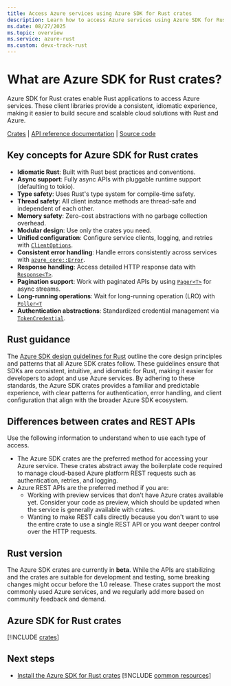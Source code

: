```yaml
---
title: Access Azure services using Azure SDK for Rust crates
description: Learn how to access Azure services using Azure SDK for Rust crates. Build secure, scalable Rust apps with Azure—get started today.
ms.date: 08/27/2025
ms.topic: overview
ms.service: azure-rust
ms.custom: devx-track-rust
---
```


# What are Azure SDK for Rust crates?

Azure SDK for Rust crates enable Rust applications to access Azure services. These client libraries provide a consistent, idiomatic experience, making it easier to build secure and scalable cloud solutions with Rust and Azure.

[Crates] | [API reference documentation] | [Source code] 

## Key concepts for Azure SDK for Rust crates

- **Idiomatic Rust**: Built with Rust best practices and conventions.
- **Async support**: Fully async APIs with pluggable runtime support (defaulting to tokio).
- **Type safety**: Uses Rust's type system for compile-time safety.
- **Thread safety**: All client instance methods are thread-safe and independent of each other.
- **Memory safety**: Zero-cost abstractions with no garbage collection overhead.
- **Modular design**: Use only the crates you need.
- **Unified configuration**: Configure service clients, logging, and retries with [`ClientOptions`][Ref doc - core - ClientOptions].
- **Consistent error handling**: Handle errors consistently across services with [`azure_core::Error`][Ref doc - core - Error].
- **Response handling**: Access detailed HTTP response data with [`Response<T>`][Ref doc - core - Response].
- **Pagination support**: Work with paginated APIs by using [`Pager<T>`][Ref doc - core - Pager] for async streams.
- **Long-running operations**: Wait for long-running operation (LRO) with [`Poller<T`][Ref doc - core - Poller]
- **Authentication abstractions**: Standardized credential management via [`TokenCredential`][Ref doc - core - TokenCredential].

## Rust guidance

The [Azure SDK design guidelines for Rust](https://azure.github.io/azure-sdk/rust_introduction.html) outline the core design principles and patterns that all Azure SDK crates follow. These guidelines ensure that SDKs are consistent, intuitive, and idiomatic for Rust, making it easier for developers to adopt and use Azure services. By adhering to these standards, the Azure SDK crates provides a familiar and predictable experience, with clear patterns for authentication, error handling, and client configuration that align with the broader Azure SDK ecosystem.

## Differences between crates and REST APIs

Use the following information to understand when to use each type of access.

* The Azure SDK crates are the preferred method for accessing your Azure service. These crates abstract away the boilerplate code required to manage cloud-based Azure platform REST requests such as authentication, retries, and logging.
* Azure REST APIs are the preferred method if you are:
  * Working with preview services that don't have Azure crates available yet. Consider your code as preview, which should be updated when the service is generally available with crates.
  * Wanting to make REST calls directly because you don't want to use the entire crate to use a single REST API or you want deeper control over the HTTP requests.

## Rust version

The Azure SDK crates are currently in **beta**. While the APIs are stabilizing and the crates are suitable for development and testing, some breaking changes might occur before the 1.0 release. These crates support the most commonly used Azure services, and we regularly add more based on community feedback and demand.

## Azure SDK for Rust crates

[!INCLUDE [crates](../includes/crates.md)]

## Next steps

- [Install the Azure SDK for Rust crates](./installation.md)
[!INCLUDE [common resources](../includes/resources.md)]


[API reference documentation]: https://docs.rs/releases/search?query=azure_
[Crates]: https://crates.io/users/azure-sdk?sort=recent-downloads
[Source code]: https://github.com/Azure/azure-sdk-for-rust/tree/main/sdk/


[Ref doc - core - ClientOptions]:https://docs.rs/azure_core/latest/azure_core/http/struct.ClientOptions.html
[Ref doc - core - Error]: https://docs.rs/azure_core/latest/azure_core/struct.Error.html
[Ref doc - core - Response]: https://docs.rs/azure_core/latest/azure_core/http/struct.Response.html
[Ref doc - core - Pager]: https://docs.rs/azure_core/latest/azure_core/http/type.Pager.html
[Ref doc - core - TokenCredential]: https://docs.rs/azure_core/latest/azure_core/credentials/trait.TokenCredential.html
[Ref doc - core - Poller]: https://docs.rs/azure_core/latest/azure_core/http/poller/struct.Poller.html
